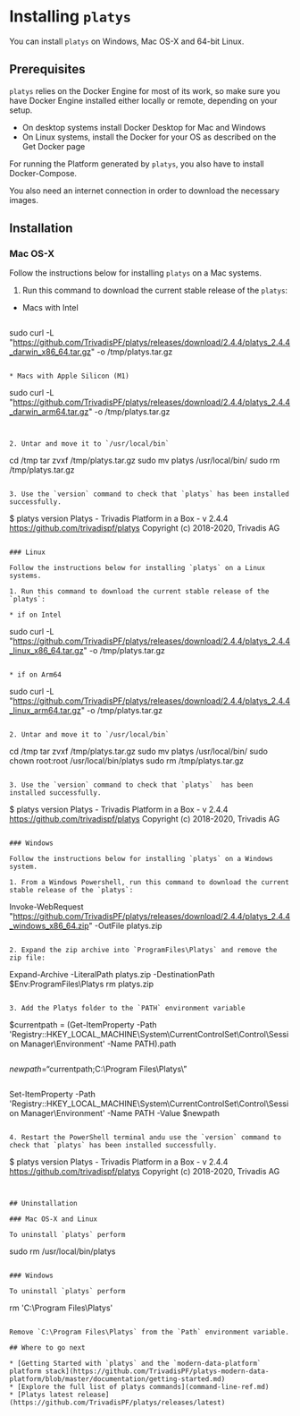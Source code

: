 # Installing `platys`

You can install `platys` on Windows, Mac OS-X and 64-bit Linux.

## Prerequisites

`platys` relies on the Docker Engine for most of its work, so make sure you have Docker Engine installed either locally or remote, depending on your setup.

* On desktop systems install Docker Desktop for Mac and Windows
* On Linux systems, install the Docker for your OS as described on the Get Docker page

For running the Platform generated by `platys`, you also have to install Docker-Compose.

You also need an internet connection in order to download the necessary images.

## Installation

### Mac OS-X

Follow the instructions below for installing `platys` on a Mac systems.

1. Run this command to download the current stable release of the `platys`:

* Macs with Intel

  ```
sudo curl -L "https://github.com/TrivadisPF/platys/releases/download/2.4.4/platys_2.4.4_darwin_x86_64.tar.gz" -o /tmp/platys.tar.gz
```

* Macs with Apple Silicon (M1)

  ```
sudo curl -L "https://github.com/TrivadisPF/platys/releases/download/2.4.4/platys_2.4.4_darwin_arm64.tar.gz" -o /tmp/platys.tar.gz
```


2. Untar and move it to `/usr/local/bin`

  ```
cd /tmp
tar zvxf /tmp/platys.tar.gz 
sudo mv platys /usr/local/bin/
sudo rm /tmp/platys.tar.gz 
```

3. Use the `version` command to check that `platys` has been installed successfully.

  ```
$ platys version
Platys - Trivadis Platform in a Box - v 2.4.4
https://github.com/trivadispf/platys
Copyright (c) 2018-2020, Trivadis AG
```

### Linux

Follow the instructions below for installing `platys` on a Linux systems.

1. Run this command to download the current stable release of the `platys`:

* if on Intel

  ```
sudo curl -L "https://github.com/TrivadisPF/platys/releases/download/2.4.4/platys_2.4.4_linux_x86_64.tar.gz" -o /tmp/platys.tar.gz
```

* if on Arm64

  ```
sudo curl -L "https://github.com/TrivadisPF/platys/releases/download/2.4.4/platys_2.4.4_linux_arm64.tar.gz" -o /tmp/platys.tar.gz
```

2. Untar and move it to `/usr/local/bin`

  ```
cd /tmp
tar zvxf /tmp/platys.tar.gz 
sudo mv platys /usr/local/bin/
sudo chown root:root /usr/local/bin/platys
sudo rm /tmp/platys.tar.gz 
```

3. Use the `version` command to check that `platys`  has been installed successfully.

  ```
$ platys version
Platys - Trivadis Platform in a Box - v 2.4.4
https://github.com/trivadispf/platys
Copyright (c) 2018-2020, Trivadis AG
```

### Windows

Follow the instructions below for installing `platys` on a Windows system.

1. From a Windows Powershell, run this command to download the current stable release of the `platys`:

  ```
Invoke-WebRequest "https://github.com/TrivadisPF/platys/releases/download/2.4.4/platys_2.4.4_windows_x86_64.zip" -OutFile platys.zip
```

2. Expand the zip archive into `ProgramFiles\Platys` and remove the zip file:

  ```
Expand-Archive -LiteralPath platys.zip -DestinationPath $Env:ProgramFiles\Platys
rm platys.zip
```

3. Add the Platys folder to the `PATH` environment variable

  ```
$currentpath = (Get-ItemProperty -Path 'Registry::HKEY_LOCAL_MACHINE\System\CurrentControlSet\Control\Session Manager\Environment' -Name PATH).path
```

  ```
$newpath = “$currentpath;C:\Program Files\Platys\”
```

  ```
Set-ItemProperty -Path 'Registry::HKEY_LOCAL_MACHINE\System\CurrentControlSet\Control\Session Manager\Environment' -Name PATH -Value $newpath
```

4. Restart the PowerShell terminal andu use the `version` command to check that `platys` has been installed successfully.

  ```
$ platys version
Platys - Trivadis Platform in a Box - v 2.4.4
https://github.com/trivadispf/platys
Copyright (c) 2018-2020, Trivadis AG
```


## Uninstallation

### Mac OS-X and Linux

To uninstall `platys` perform

```
sudo rm /usr/local/bin/platys
```

### Windows

To uninstall `platys` perform

```
rm 'C:\Program Files\Platys'
```

Remove `C:\Program Files\Platys` from the `Path` environment variable.

## Where to go next

* [Getting Started with `platys` and the `modern-data-platform` platform stack](https://github.com/TrivadisPF/platys-modern-data-platform/blob/master/documentation/getting-started.md)
* [Explore the full list of platys commands](command-line-ref.md)
* [Platys latest release](https://github.com/TrivadisPF/platys/releases/latest)